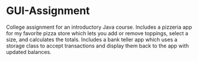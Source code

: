 # GUI-Assignment

College assignment for an introductory Java course.
Includes a pizzeria app for my favorite pizza store which lets you add or remove toppings, select a size, and calculates the totals.
Includes a bank teller app which uses a storage class to accept transactions and display them back to the app with updated balances.
